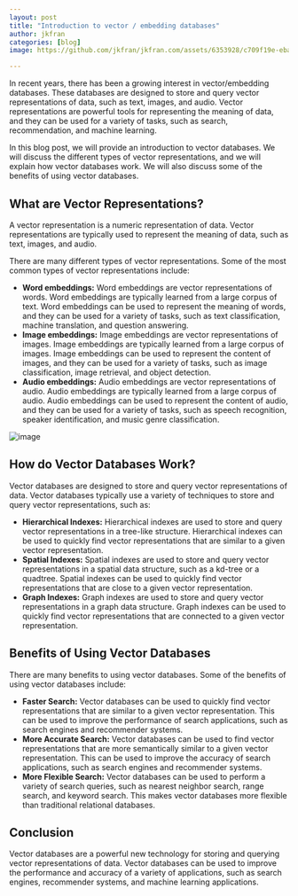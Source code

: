```yaml
---
layout: post
title: "Introduction to vector / embedding databases"
author: jkfran
categories: [blog]
image: https://github.com/jkfran/jkfran.com/assets/6353928/c709f19e-ebab-49a1-a5f1-6a13475d5f33

---
```


In recent years, there has been a growing interest in vector/embedding databases. These databases are designed to store and query vector representations of data, such as text, images, and audio. Vector representations are powerful tools for representing the meaning of data, and they can be used for a variety of tasks, such as search, recommendation, and machine learning.

In this blog post, we will provide an introduction to vector databases. We will discuss the different types of vector representations, and we will explain how vector databases work. We will also discuss some of the benefits of using vector databases.

## What are Vector Representations?

A vector representation is a numeric representation of data. Vector representations are typically used to represent the meaning of data, such as text, images, and audio.

There are many different types of vector representations. Some of the most common types of vector representations include:

* **Word embeddings:** Word embeddings are vector representations of words. Word embeddings are typically learned from a large corpus of text. Word embeddings can be used to represent the meaning of words, and they can be used for a variety of tasks, such as text classification, machine translation, and question answering.
* **Image embeddings:** Image embeddings are vector representations of images. Image embeddings are typically learned from a large corpus of images. Image embeddings can be used to represent the content of images, and they can be used for a variety of tasks, such as image classification, image retrieval, and object detection.
* **Audio embeddings:** Audio embeddings are vector representations of audio. Audio embeddings are typically learned from a large corpus of audio. Audio embeddings can be used to represent the content of audio, and they can be used for a variety of tasks, such as speech recognition, speaker identification, and music genre classification.

![image](https://github.com/jkfran/jkfran.com/assets/6353928/3176a677-479d-4f5d-b3b2-a3bb721da1e2)


## How do Vector Databases Work?

Vector databases are designed to store and query vector representations of data. Vector databases typically use a variety of techniques to store and query vector representations, such as:

* **Hierarchical Indexes:** Hierarchical indexes are used to store and query vector representations in a tree-like structure. Hierarchical indexes can be used to quickly find vector representations that are similar to a given vector representation.
* **Spatial Indexes:** Spatial indexes are used to store and query vector representations in a spatial data structure, such as a kd-tree or a quadtree. Spatial indexes can be used to quickly find vector representations that are close to a given vector representation.
* **Graph Indexes:** Graph indexes are used to store and query vector representations in a graph data structure. Graph indexes can be used to quickly find vector representations that are connected to a given vector representation.

## Benefits of Using Vector Databases

There are many benefits to using vector databases. Some of the benefits of using vector databases include:

* **Faster Search:** Vector databases can be used to quickly find vector representations that are similar to a given vector representation. This can be used to improve the performance of search applications, such as search engines and recommender systems.
* **More Accurate Search:** Vector databases can be used to find vector representations that are more semantically similar to a given vector representation. This can be used to improve the accuracy of search applications, such as search engines and recommender systems.
* **More Flexible Search:** Vector databases can be used to perform a variety of search queries, such as nearest neighbor search, range search, and keyword search. This makes vector databases more flexible than traditional relational databases.

## Conclusion

Vector databases are a powerful new technology for storing and querying vector representations of data. Vector databases can be used to improve the performance and accuracy of a variety of applications, such as search engines, recommender systems, and machine learning applications.
